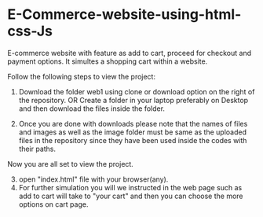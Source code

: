 # E-Commerce-website-using-html-css-Js
E-commerce website with feature as add to cart, proceed for checkout and payment options. It simultes a shopping cart within a website.

Follow the following steps to view the project:
1. Download the folder web1 using clone or download option on the right of the repository.
                                     OR
   Create a folder in your laptop preferably on Desktop and then download the files inside the folder.
   
2. Once you are done with downloads please note that the names of files and images as well as the image folder must be same as the uploaded files in the repository since they have been used inside the codes with their paths.

Now you are all set to view the project.

3. open "index.html" file with your browser(any).
4. For further simulation you will we instructed in the web page such as add to cart will take to "your cart" and then you can choose the more options on cart page.

